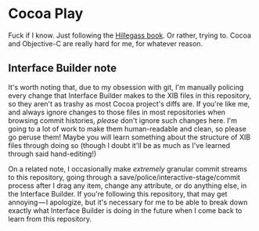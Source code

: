 Cocoa Play
==========
Fuck if I know. Just following the <a title="Cocoa Programming for Mac OS X — Aaron Hillegass" href="http://bignerdranch.com/products.shtml">Hillegass book</a>.
Or rather, trying to. Cocoa and Objective-C are really hard for me, for
whatever reason.

Interface Builder note
----------------------
It's worth noting that, due to my obsession with git, I'm manually policing
every change that Interface Builder makes to the XIB files in this repository,
so they aren't as trashy as most Cocoa project's diffs are. If you're like me,
and always ignore changes to those files in most repositories when browsing
commit histories, *please* don't ignore such changes here. I'm going to a lot
of work to make them human-readable and clean, so please go peruse them! Maybe
you will learn something about the structure of XIB files through doing so
(though I doubt it'll be as much as I've learned through said hand-editing!)

On a related note, I occasionally make *extremely* granular commit streams to
this repository, going through a save/police/interactive-stage/commit process
after I drag any item, change any attribute, or do anything else, in the
Interface Builder. If you're following this repository, that may get annoying — I
apologize, but it's necessary for me to be able to break down exactly what
Interface Builder is doing in the future when I come back to learn from this
repository.